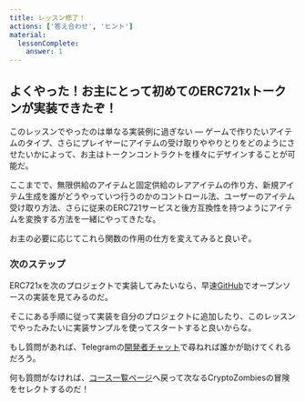 ```yaml
---
title: レッスン修了！
actions: ['答え合わせ', 'ヒント']
material:
  lessonComplete:
    answer: 1
---
```


## よくやった！お主にとって初めてのERC721xトークンが実装できたぞ！

このレッスンでやったのは単なる実装例に過ぎない — ゲームで作りたいアイテムのタイプ、さらにプレイヤーにアイテムの受け取りややりとりをどのようにさせたいかによって、お主はトークンコントラクトを様々にデザインすることが可能だ。

ここまでで、無限供給のアイテムと固定供給のレアアイテムの作り方、新規アイテム生成を誰がどうやっていつ行うのかのコントロール法、ユーザーのアイテム受け取り方法、さらに従来のERC721サービスと後方互換性を持つようにアイテムを変換する方法を一緒にやってきたな。

お主の必要に応じてこれら関数の作用の仕方を変えてみると良いぞ。

### 次のステップ

ERC721xを次のプロジェクトで実装してみたいなら、早速<a href="https://github.com/loomnetwork/erc721x" target=_blank>GitHub</a>でオープンソースの実装を見てみるのだ。

そこにある手順に従って実装を自分のプロジェクトに追加したり、このレッスンでやったみたいに実装サンプルを使ってスタートすると良いからな。

もし質問があれば、Telegramの<a href="https://t.me/loomnetworkdev" target=_blank>開発者チャット</a>で尋ねれば誰かが助けてくれるだろう。

何も質問がなければ、<a href="/course">コース一覧ページ</a>へ戻って次なるCryptoZombiesの冒険をセレクトするのだ！
